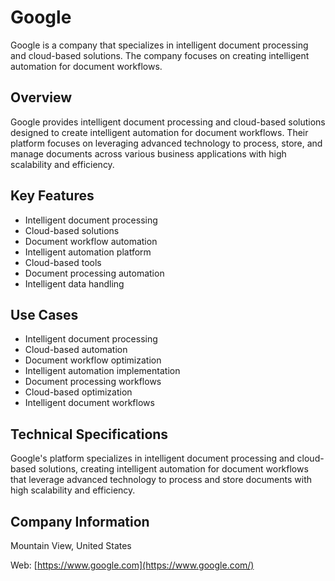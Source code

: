 # Google

Google is a company that specializes in intelligent document processing and cloud-based solutions. The company focuses on creating intelligent automation for document workflows.

## Overview

Google provides intelligent document processing and cloud-based solutions designed to create intelligent automation for document workflows. Their platform focuses on leveraging advanced technology to process, store, and manage documents across various business applications with high scalability and efficiency.

## Key Features

- Intelligent document processing
- Cloud-based solutions
- Document workflow automation
- Intelligent automation platform
- Cloud-based tools
- Document processing automation
- Intelligent data handling

## Use Cases

- Intelligent document processing
- Cloud-based automation
- Document workflow optimization
- Intelligent automation implementation
- Document processing workflows
- Cloud-based optimization
- Intelligent document workflows

## Technical Specifications

Google's platform specializes in intelligent document processing and cloud-based solutions, creating intelligent automation for document workflows that leverage advanced technology to process and store documents with high scalability and efficiency.

## Company Information

Mountain View, United States

Web: [https://www.google.com](https://www.google.com/) 